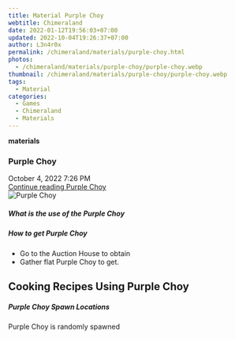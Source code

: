 ```yaml
---
title: Material Purple Choy
webtitle: Chimeraland
date: 2022-01-12T19:56:03+07:00
updated: 2022-10-04T19:26:37+07:00
author: L3n4r0x
permalink: /chimeraland/materials/purple-choy.html
photos:
  - /chimeraland/materials/purple-choy/purple-choy.webp
thumbnail: /chimeraland/materials/purple-choy/purple-choy.webp
tags:
  - Material
categories:
  - Games
  - Chimeraland
  - Materials
---
```


<section id="bootstrap-wrapper">
  <link
    rel="stylesheet"
    href="https://cdn.statically.io/gh/dimaslanjaka/Web-Manajemen/40ac3225/css/bootstrap-4.5-wrapper.css"
  />
  <div
    class="row g-0 border rounded overflow-hidden flex-md-row mb-4 shadow-sm position-relative"
  >
    <div class="col p-4 d-flex flex-column position-static">
      <strong class="d-inline-block mb-2 text-success">materials</strong>
      <h3 class="mb-0">Purple Choy</h3>
      <div class="mb-1 text-muted">October 4, 2022 7:26 PM</div>
      <a
        href="/chimeraland/materials/purple-choy.html"
        class="stretched-link d-none"
        >Continue reading Purple Choy</a
      >
    </div>
    <div class="col-auto d-none d-lg-block">
      <img
        src="/chimeraland/materials/purple-choy/purple-choy.webp"
        alt="Purple Choy"
      />
    </div>
  </div>
  <div class="row">
    <div class="col-lg-6 col-12 mb-2">
      <div class="card">
        <div class="card-body">
          <h5 class="card-title">What is the use of the Purple Choy</h5>
          <div class="card-text"><ul></ul></div>
        </div>
      </div>
    </div>
    <div class="col-lg-6 col-12 mb-2">
      <div class="card">
        <div class="card-body">
          <h5 class="card-title">How to get Purple Choy</h5>
          <div class="card-text">
            <ul>
              <li>Go to the Auction House to obtain</li>
              <li>Gather flat Purple Choy to get.</li>
            </ul>
          </div>
        </div>
      </div>
    </div>
    <div class="col-12 mb-2">
      <h2 id="cookable">Cooking Recipes Using Purple Choy</h2>
    </div>
    <div class="col-12 mb-2">
      <h5>Purple Choy Spawn Locations</h5>
      <p>Purple Choy is randomly spawned</p>
    </div>
  </div>
</section>